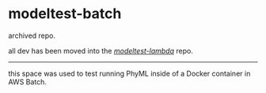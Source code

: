 # modeltest-batch

archived repo. 

all dev has been moved into the *[modeltest-lambda](https://github.com/mateusaubin/modeltest-lambda)* repo.

---

this space was used to test running PhyML inside of a Docker container in AWS Batch.